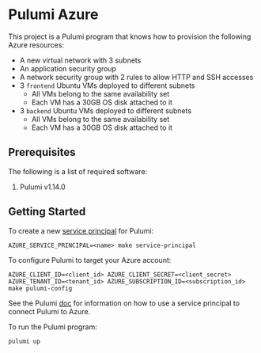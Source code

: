 # Pulumi Azure

This project is a Pulumi program that knows how to provision the following Azure resources:

* A new virtual network with 3 subnets
* An application security group
* A network security group with 2 rules to allow HTTP and SSH accesses
* 3 `frontend` Ubuntu VMs deployed to different subnets
  * All VMs belong to the same availability set
  * Each VM has a 30GB OS disk attached to it
* 3 `backend` Ubuntu VMs deployed to different subnets
  * All VMs belong to the same availability set
  * Each VM has a 30GB OS disk attached to it

## Prerequisites

The following is a list of required software:

1. Pulumi v1.14.0

## Getting Started

To create a new
[service principal](https://docs.microsoft.com/en-us/azure/active-directory/develop/app-objects-and-service-principals)
for Pulumi:

```
AZURE_SERVICE_PRINCIPAL=<name> make service-principal
```

To configure Pulumi to target your Azure account:

```
AZURE_CLIENT_ID=<client_id> AZURE_CLIENT_SECRET=<client_secret> AZURE_TENANT_ID=<tenant_id> AZURE_SUBSCRIPTION_ID=<subscription_id> make pulumi-config
```

See the Pulumi
[doc](https://www.pulumi.com/docs/intro/cloud-providers/azure/setup/#service-principal-authentication)
for information on how to use a service principal to connect Pulumi to Azure.

To run the Pulumi program:

```
pulumi up
```
